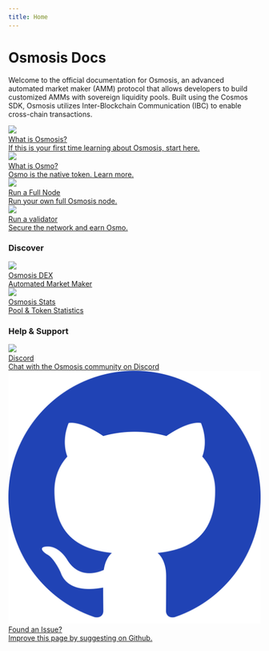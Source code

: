 ```yaml
---
title: Home
---
```


# Osmosis Docs

Welcome to the official documentation for Osmosis, an advanced automated market maker (AMM) protocol that allows developers to build customized AMMs with sovereign liquidity pools. Built using the Cosmos SDK, Osmosis utilizes Inter-Blockchain Communication (IBC) to enable cross-chain transactions.

<div class="cards twoColumn">
  <a href="overview/#what-is-osmosis" class="card">
    <img src="img/osmosis.svg"/>
    <div class="title">
      What is Osmosis?
    </div>
    <div class="text">
      If this is your first time learning about Osmosis, start here.
    </div>
  </a>
  <a href="overview/osmo.html#osmo" class="card">
    <img src="img/osmosis.svg"/>
    <div class="title">
      What is Osmo?
    </div>
    <div class="text">
      Osmo is the native token. Learn more.
    </div>
  </a>

  <a href="developing/network/join-mainnet.html#joining-mainnet" class="card">
    <img src="img/osmosis.svg"/>
    <div class="title">
      Run a Full Node
    </div>
    <div class="text">
      Run your own full Osmosis node.
    </div>
  </a>

  <a href="validators" class="card">
    <img src="img/osmosis.svg"/>
    <div class="title">
      Run a validator
    </div>
    <div class="text">
      Secure the network and earn Osmo.
    </div>
  </a>

</div>

### Discover
<p> </p>
<div class="cards twoColumn">
  <a href="https://app.osmosis.zone/" class="card lg">
    <img src="img/osmo_app.png">
    <div class="title">
     Osmosis DEX 
    </div>
    <div class="text">
      Automated Market Maker
    </div>
  </a>
  <a href="https://info.osmosis.zone/" class="card lg">
    <img src="img/stats_app.png">
    <div class="title">
      Osmosis Stats
    </div>
    <div class="text">
     Pool & Token Statistics
    </div>
  </a>
</div>


### Help & Support
<p> </p>
<div class="cards twoColumn pa2">
  <a href="https://discord.gg/x3eRgAWbhw" class="card lg">
    <img src="img/discord.svg">
    <div class="title">
     Discord
    </div>
    <div class="text">
      Chat with the Osmosis community on Discord
    </div>
  </a>
  <a href="https://github.com/osmosis-labs/osmosis" class="card lg">
    <img src="./.vuepress/public/img/github.svg">
    <div class="title">
    Found an Issue? 
    </div>
    <div class="text">
    Improve this page by suggesting on Github.
    </div>
  </a>
</div>

